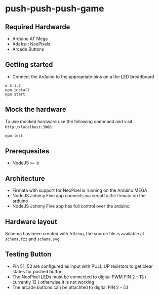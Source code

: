 # push-push-push-game

## Required Hardwarde

- Arduino AT Mega
- Adafruit NeoPixels
- Arcade Buttons

## Getting started
- Connect the Arduino to the appropriate pins on a the LED breadboard

```
n 8.1.2
npm install
npm start
```

## Mock the hardware

To use mocked hardware use the following command and visit `http://localhost:3000`:

```sh
npm test
```

## Prerequesites
- NodeJS `>= 8`

## Architecture

- Firmata with support for NeoPixel is running on the Arduino MEGA
- NodeJS Johnny Five app connects via serial to the firmata on the arduino
- NodeJS Johnny Five app has full control over the arduino

## Hardware layout

Schema has been created with fritzing, the source file is available at `schema.fzz` and `schema.svg`

## Testing Button
- Pin 51, 53 are configured as input with PULL UP resistors to get clear states for pushed button
- The NeoPixel LEDs must be connected to digital PWM PIN 2 - 13 ( currently 13 ) otherwise it is not working
- The arcade buttons can be attachted to digital PIN 2 - 53
